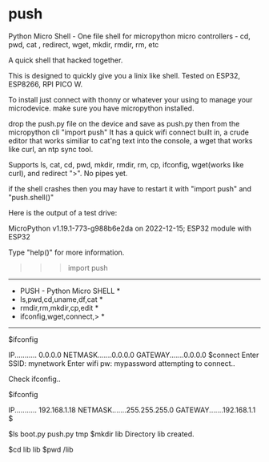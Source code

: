 # push
Python Micro Shell - One file shell for micropython micro controllers - cd, pwd, cat , redirect, wget, mkdir, rmdir, rm, etc

A quick shell that hacked together.

This is designed to quickly give you a linix like shell. Tested on ESP32, ESP8266, RPI PICO W.

To install just connect with thonny or whatever your using to manage your microdevice. make sure you have micropython installed.

drop the push.py file on the device and save as push.py
then from the micropython cli "import push"
It has a quick wifi connect built in, a crude editor that works similiar to cat'ng text into the console, a wget that works like curl, an ntp sync tool.

Supports ls, cat, cd, pwd, mkdir, rmdir, rm, cp, ifconfig, wget(works like curl),  and redirect ">".
No pipes yet.

if the shell crashes then you may have to restart it with "import push" and "push.shell()"

Here is the output of a test drive:



MicroPython v1.19.1-773-g988b6e2da on 2022-12-15; ESP32 module with ESP32

Type "help()" for more information.

>>> import push
******************************
* PUSH - Python Micro SHELL  *
* ls,pwd,cd,uname,df,cat     *
* rmdir,rm,mkdir,cp,edit     *
* ifconfig,wget,connect,>    *
******************************
$ifconfig

IP........... 0.0.0.0
NETMASK.......0.0.0.0
GATEWAY.......0.0.0.0
$connect
Enter SSID: 
mynetwork
Enter wifi pw: 
mypassword
attempting to connect..

Check ifconfig..

$ifconfig

IP........... 192.168.1.18
NETMASK.......255.255.255.0
GATEWAY.......192.168.1.1
$

$ls
boot.py
push.py
tmp
$mkdir lib
Directory lib created.

$cd lib
lib
$pwd
/lib


